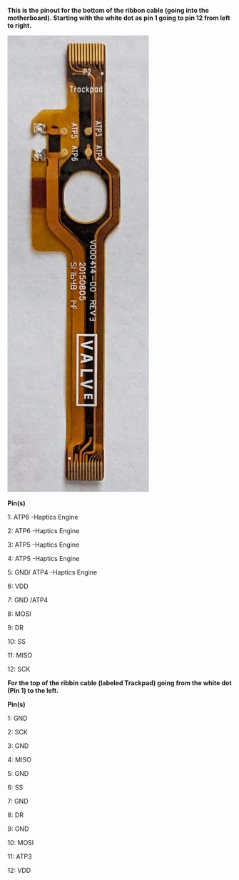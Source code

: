 **This is the pinout for the bottom of the ribbon cable (going into the motherboard). Starting with the white dot as pin 1 going to pin 12 from left to right.**

![RibbonCable](RibbonFront.jpg)

**Pin(s)**

1: ATP6  -Haptics Engine 

2: ATP6  -Haptics Engine 

3: ATP5  -Haptics Engine

4: ATP5  -Haptics Engine

5: GND/ ATP4 -Haptics Engine

6: VDD

7: GND /ATP4

8: MOSI

9: DR

10: SS

11: MISO

12: SCK


**For the top of the ribbin cable (labeled Trackpad) going from the white dot (Pin 1) to the left.**

**Pin(s)**

1: GND

2: SCK

3: GND

4: MISO

5: GND

6: SS

7: GND

8: DR

9: GND

10: MOSI

11: ATP3

12: VDD
